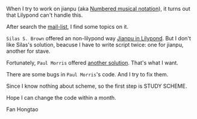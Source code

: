 When I try to work on jianpu (aka [Numbered musical notation](https://en.wikipedia.org/wiki/Numbered_musical_notation)), it turns out that Lilypond can't handle this.

After search the [mail-list](http://lilypond.1069038.n5.nabble.com/), I find some topics on it.

`Silas S. Brown` offered an non-lilypond way [Jianpu in Lilypond](http://people.ds.cam.ac.uk/ssb22/mwrhome/jianpu-ly.html). But I don't like Silas's solution, beacuse I have to write script twice: one for jianpu, another for stave.

Fortunately, `Paul Morris` offered [another solution](http://lilypond.1069038.n5.nabble.com/Jianpu-Notation-tp174685p175857.html). That's what I want.

There are some bugs in `Paul Morris`'s code. And I try to fix them.

Since I know nothing about scheme, so the first step is STUDY SCHEME.

Hope I can change the code within a month.

Fan Hongtao
